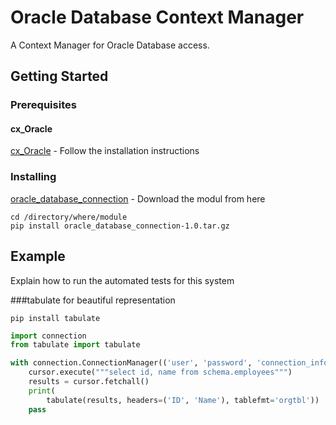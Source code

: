 # Oracle Database Context Manager

A Context Manager for Oracle Database access.

## Getting Started

### Prerequisites

#### cx_Oracle

[cx_Oracle](https://github.com/oracle/python-cx_Oracle) - Follow the installation instructions

### Installing

[oracle_database_connection](https://github.com/dominikstraessle/python_stuff/blob/master/oracle_database/dist/oracle_database_connection-1.0.tar.gz) - Download the modul from here

```
cd /directory/where/module
pip install oracle_database_connection-1.0.tar.gz
```

## Example

Explain how to run the automated tests for this system

###tabulate for beautiful representation
```
pip install tabulate
```

```python
import connection
from tabulate import tabulate

with connection.ConnectionManager(('user', 'password', 'connection_info')) as cursor:
    cursor.execute("""select id, name from schema.employees""")
    results = cursor.fetchall()
    print(
        tabulate(results, headers=('ID', 'Name'), tablefmt='orgtbl'))
    pass

```

